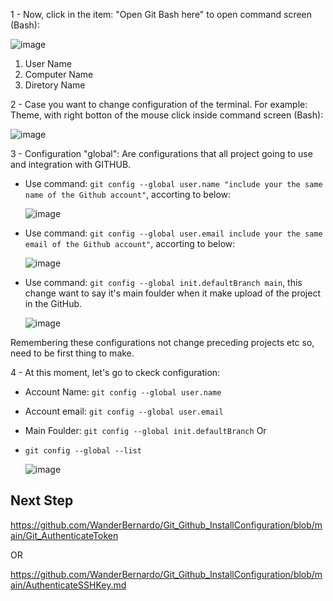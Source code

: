 

1 - Now, click in the item: "Open Git Bash here" to open command screen (Bash):

![image](https://github.com/user-attachments/assets/480349f2-2c1a-4771-8424-cfcfcdc683f2)

   1) User Name
   2) Computer Name
   3) Diretory Name

2 - Case you want to change configuration of the terminal. For example: Theme, with right botton of the mouse click inside command screen (Bash):

![image](https://github.com/user-attachments/assets/f6e03749-f01a-4154-9bdd-f6faf09101be)

3 - Configuration "global":
Are configurations that all project going to use and integration with GITHUB.
   * Use command: ``` git config --global user.name "include your the same name of the Github account" ```, accorting to below:
     
     ![image](https://github.com/user-attachments/assets/2c24cf3d-0850-4fdf-bd97-366f99678399)

   * Use command: ``` git config --global user.email include your the same email of the Github account" ```, accorting to below:
     
     ![image](https://github.com/user-attachments/assets/396ceeb3-2420-4ffe-bdc5-d11157b70e3e)

   * Use command: ``` git config --global init.defaultBranch main ```, this change want to say it's main foulder when it make upload of the project in the GitHub.
     
     ![image](https://github.com/user-attachments/assets/7d5f15e1-f61c-46ca-8ad4-96ac24a782f4)

Remembering these configurations not change preceding projects etc so, need to be first thing to make.

4 - At this moment, let's go to ckeck configuration:

   * Account Name: ``` git config --global user.name ```
   * Account email: ``` git config --global user.email ```
   * Main Foulder: ``` git config --global init.defaultBranch ```
   Or
   * ``` git config --global --list ```
     
     ![image](https://github.com/user-attachments/assets/c8ba355c-074a-46da-969f-cfa1f9bb20e4)

## Next Step

https://github.com/WanderBernardo/Git_Github_InstallConfiguration/blob/main/Git_AuthenticateToken

OR

https://github.com/WanderBernardo/Git_Github_InstallConfiguration/blob/main/AuthenticateSSHKey.md

